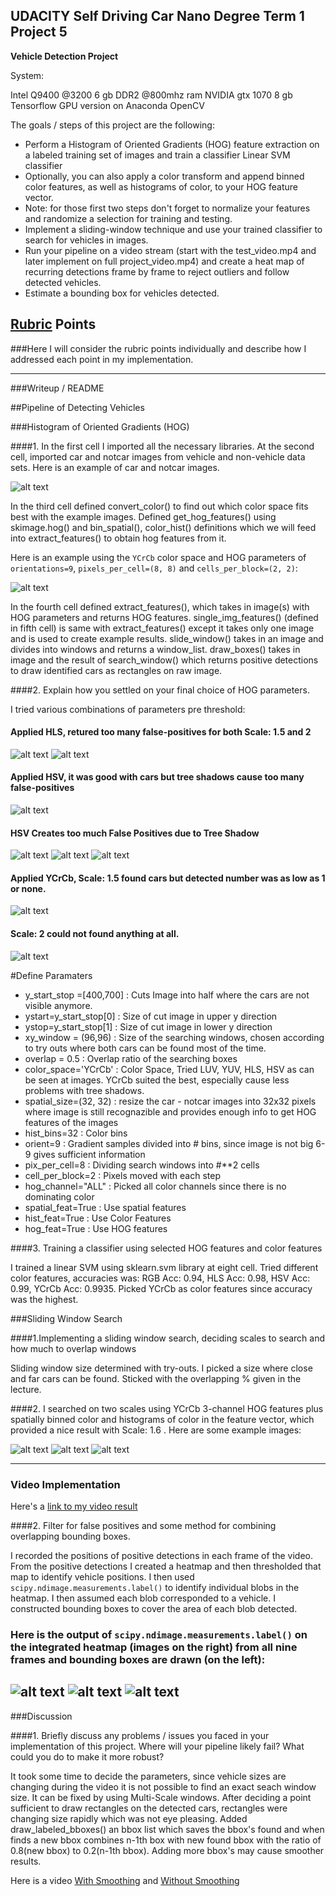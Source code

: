 
## UDACITY Self Driving Car Nano Degree Term 1 Project 5

**Vehicle Detection Project**

System:

Intel Q9400 @3200
6 gb DDR2 @800mhz ram
NVIDIA gtx 1070 8 gb
Tensorflow GPU version on Anaconda
OpenCV

The goals / steps of this project are the following:

* Perform a Histogram of Oriented Gradients (HOG) feature extraction on a labeled training set of images and train a classifier Linear SVM classifier
* Optionally, you can also apply a color transform and append binned color features, as well as histograms of color, to your HOG feature vector. 
* Note: for those first two steps don't forget to normalize your features and randomize a selection for training and testing.
* Implement a sliding-window technique and use your trained classifier to search for vehicles in images.
* Run your pipeline on a video stream (start with the test_video.mp4 and later implement on full project_video.mp4) and create a heat map of recurring detections frame by frame to reject outliers and follow detected vehicles.
* Estimate a bounding box for vehicles detected.

[//]: # (Image References)
[image1]: ./output_images/car-notcar.JPG "Car - Not Car Example"
[image2]: ./output_images/car-notcar-hog.JPG "Car - Not Car HOG Example "
[image3]: ./output_images/HLS_Scale_1_5.JPG "HLS Scale 1.5"
[image4]: ./output_images/HLS_Scale_2.JPG "HLS Scale 2"
[image5]: ./output_images/HSV_Scale_1_5.JPG "HSV Scale 1.5"
[image6]: ./output_images/HSV_Scale_1_5_Tree_Shadow.JPG "HSV Scale 1.5 Shadow Tree Problem"
[image7]: ./output_images/HSV_Scale_2.JPG "HSV Scale 2"
[image8]: ./output_images/HSV_Scale_2_Tree_Shadow.JPG "HSV Scale 2 Shadow Tree Problem"
[image9]: ./output_images/YCrCb_Scale_1_5.JPG "YCrCb Scale 1.5"
[image10]: ./output_images/YCrCb_Scale_2.JPG "YCrCb Scale 2"
[image11]: ./output_images/YCrCb_Scale_1_6_1.JPG "YCrCb Scale 1.6"
[image12]: ./output_images/YCrCb_Scale_1_6_2.JPG "YCrCb Scale 1.6"
[image13]: ./output_images/YCrCb_Scale_1_6_3.JPG "YCrCb Scale 1.6"
[image14]: ./output_images/YCrCb_Scale_1_6_1_threshold.JPG "YCrCb Scale 1.6 Threshold"
[image15]: ./output_images/YCrCb_Scale_1_6_2__threshold.JPG "YCrCb Scale 1.6 Threshold"
[image16]: ./output_images/YCrCb_Scale_1_6_3__threshold.JPG "YCrCb Scale 1.6 Threshold"

[video1]: ./project_video.mp4

## [Rubric](https://review.udacity.com/#!/rubrics/513/view) Points
###Here I will consider the rubric points individually and describe how I addressed each point in my implementation.  

---
###Writeup / README

##Pipeline of Detecting Vehicles

###Histogram of Oriented Gradients (HOG)

####1. In the first cell I imported all the necessary libraries. At the second cell, imported car and notcar images from vehicle and non-vehicle data sets. Here is an example of car and notcar images.

![alt text][image1]

In the third cell defined convert_color() to find out which color space fits best with the example images. Defined get_hog_features() using skimage.hog() and bin_spatial(), color_hist() definitions which we will feed into extract_features() to obtain hog features from it.

Here is an example using the `YCrCb` color space and HOG parameters of `orientations=9`, `pixels_per_cell=(8, 8)` and `cells_per_block=(2, 2)`:

![alt text][image2]

In the fourth cell defined extract_features(), which takes in image(s) with HOG parameters and returns HOG features. single_img_features() (defined in fifth cell) is same with extract_features() except it takes only one image and is used to create example results. slide_window() takes in an image and divides into windows and returns a window_list. draw_boxes() takes in image and the result of search_window() which returns positive detections to draw identified cars as rectangles on raw image. 

####2. Explain how you settled on your final choice of HOG parameters.

I tried various combinations of parameters pre threshold:

#### Applied HLS, retured too many false-positives for both Scale: 1.5 and 2
![alt text][image3]
![alt text][image4]
#### Applied HSV, it was good with cars but tree shadows cause too many false-positives
![alt text][image5]
#### HSV Creates too much False Positives due to Tree Shadow 
![alt text][image6]
![alt text][image7]
![alt text][image8]
#### Applied YCrCb, Scale: 1.5 found cars but detected number was as low as 1 or none. 
![alt text][image9]
#### Scale: 2 could not found anything at all. 
![alt text][image10]


#Define Paramaters
* y_start_stop =[400,700] 	: Cuts Image into half where the cars are not visible anymore. 
* ystart=y_start_stop[0]	: Size of cut image in upper y direction
* ystop=y_start_stop[1]		: Size of cut image in lower y direction
* xy_window = (96,96)		: Size of the searching windows, chosen according to try outs where both cars can be found most of the time.
* overlap = 0.5				: Overlap ratio of the searching boxes 
* color_space='YCrCb'		: Color Space, Tried LUV, YUV, HLS, HSV as can be seen at images. YCrCb suited the best, especially cause less problems with tree shadows. 
* spatial_size=(32, 32)		: resize the car - notcar images into 32x32 pixels where image is still recognazible and provides enough info to get HOG features of the images
* hist_bins=32				: Color bins 
* orient=9					: Gradient samples divided into # bins, since image is not big 6-9 gives sufficient information
* pix_per_cell=8			: Dividing search windows into #**2 cells
* cell_per_block=2			: Pixels moved with each step  
* hog_channel="ALL"			: Picked all color channels since there is no dominating color
* spatial_feat=True			: Use spatial features
* hist_feat=True			: Use Color Features
* hog_feat=True				: Use HOG features


####3. Training a classifier using selected HOG features and color features

I trained a linear SVM using sklearn.svm library at eight cell. Tried different color features, accuracies was:
RGB Acc: 0.94, HLS Acc: 0.98, HSV Acc: 0.99, YCrCb Acc: 0.9935. Picked YCrCb as color features since accuracy was the highest.

###Sliding Window Search

####1.Implementing a sliding window search, deciding scales to search and how much to overlap windows

Sliding window size determined with try-outs. I picked a size where close and far cars can be found. Sticked with the overlapping % given in the lecture. 


####2. I searched on two scales using YCrCb 3-channel HOG features plus spatially binned color and histograms of color in the feature vector, which provided a nice result with Scale: 1.6 . Here are some example images:

![alt text][image11]
![alt text][image12]
![alt text][image13]

---

### Video Implementation

Here's a [link to my video result](https://drive.google.com/open?id=0B1qa2SOuBDHOMk9YUG9mLVVBN00)


####2. Filter for false positives and some method for combining overlapping bounding boxes.

I recorded the positions of positive detections in each frame of the video.  From the positive detections I created a heatmap and then thresholded that map to identify vehicle positions.  I then used `scipy.ndimage.measurements.label()` to identify individual blobs in the heatmap.  I then assumed each blob corresponded to a vehicle.  I constructed bounding boxes to cover the area of each blob detected.  


### Here is the output of `scipy.ndimage.measurements.label()` on the integrated heatmap (images on the right) from all nine frames and bounding boxes are drawn (on the left):
![alt text][image14]
![alt text][image15]
![alt text][image16]
---

###Discussion

####1. Briefly discuss any problems / issues you faced in your implementation of this project.  Where will your pipeline likely fail?  What could you do to make it more robust?

It took some time to decide the parameters, since vehicle sizes are changing during the video it is not possible to find an exact seach window size. It can be fixed by using Multi-Scale windows. After deciding a point sufficient to draw rectangles on the detected cars, rectangles were changing size rapidly which was not eye pleasing. Added draw_labeled_bboxes() an bbox list which saves the bbox's found and when finds a new bbox combines n-1th box with new found bbox with the ratio of 0.8(new bbox) to 0.2(n-1th bbox). Adding more bbox's may cause smoother results.

Here is a video [With Smoothing](https://drive.google.com/open?id=0B1qa2SOuBDHObk9KemlfQUJGQW8)
and [Without Smoothing](https://drive.google.com/open?id=0B1qa2SOuBDHObGl1UEt4d2tsVGc)

